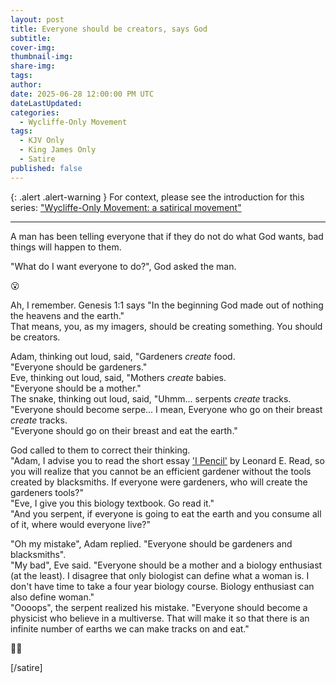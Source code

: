 ```yaml
---
layout: post
title: Everyone should be creators, says God
subtitle:
cover-img: 
thumbnail-img: 
share-img: 
tags:
author: 
date: 2025-06-28 12:00:00 PM UTC
dateLastUpdated:
categories:
  - Wycliffe-Only Movement
tags: 
  - KJV Only
  - King James Only
  - Satire
published: false
---
```


{: .alert .alert-warning }
For context, please see the introduction for this series: ["Wycliffe-Only Movement: a satirical movement"](/wycliffe-only-satirical-movement)

---


<div class="wycliffe-only-conversation" markdown="1">

A man has been telling everyone that if they do not do what God wants, bad things will happen to them.

"What do I want everyone to do?", God asked the man.

:open_mouth:

Ah, I remember. Genesis 1:1 says "In the beginning God made out of nothing the heavens and the earth."
<br />
That means, you, as my imagers, should be creating something. You should be creators.

Adam, thinking out loud, said, "Gardeners _create_ food. 
<br />
"Everyone should be gardeners."
<br />
Eve, thinking out loud, said, "Mothers _create_ babies. 
<br />
"Everyone should be a mother."
<br />
The snake, thinking out loud, said, "Uhmm... serpents _create_ tracks. 
<br />
"Everyone should become serpe... I mean, Everyone who go on their breast _create_ tracks.
<br />
"Everyone should go on their breast and eat the earth."

God called to them to correct their thinking.
<br />
"Adam, I advise you to read the short essay ['I Pencil'](https://fee.org/ebooks/i-pencil/) by Leonard E. Read, so you will realize that you cannot be an efficient gardener without the tools created by blacksmiths. If everyone were gardeners, who will create the gardeners tools?"
<br />
"Eve, I give you this biology textbook. Go read it."
<br />
"And you serpent, if everyone is going to eat the earth and you consume all of it, where would everyone live?"

"Oh my mistake", Adam replied. "Everyone should be gardeners and blacksmiths".
<br />
"My bad", Eve said. "Everyone should be a mother and a biology enthusiast (at the least). I disagree that only biologist can define what a woman is. I don't have time to take a four year biology course. Biology enthusiast can also define woman."
<br />
"Oooops", the serpent realized his mistake. "Everyone should become a physicist who believe in a multiverse. That will make it so that there is an infinite number of earths we can make tracks on and eat."

:man_facepalming:

</div>

[/satire]
